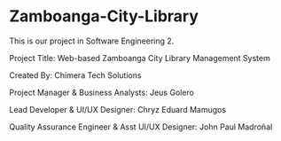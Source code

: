 # Zamboanga-City-Library
This is our project in Software Engineering 2.

Project Title:
    Web-based Zamboanga City Library Management System
    
Created By:
    Chimera Tech Solutions

Project Manager & Business Analysts: Jeus Golero

Lead Developer & UI/UX Designer: Chryz Eduard Mamugos

Quality Assurance Engineer & Asst UI/UX Designer: John Paul Madroñal
